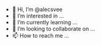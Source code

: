 - 👋 Hi, I’m @alecsvee
- 👀 I’m interested in ...
- 🌱 I’m currently learning ...
- 💞️ I’m looking to collaborate on ...
- 📫 How to reach me ...

<!---
alecsvee/alecsvee is a ✨ special ✨ repository because its `README.md` (this file) appears on your GitHub profile.
You can click the Preview link to take a look at your changes.
--->
